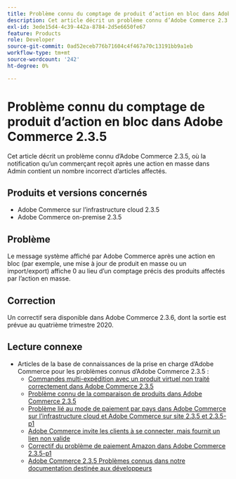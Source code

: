```yaml
---
title: Problème connu du comptage de produit d’action en bloc dans Adobe Commerce 2.3.5
description: Cet article décrit un problème connu d’Adobe Commerce 2.3.5, où la notification qu’un commerçant reçoit après une action en masse dans Admin contient un nombre incorrect d’articles affectés.
exl-id: 3ede15d4-4c39-442a-8784-2d5e6650fe67
feature: Products
role: Developer
source-git-commit: 0ad52eceb776b71604c4f467a70c13191bb9a1eb
workflow-type: tm+mt
source-wordcount: '242'
ht-degree: 0%

---
```


# Problème connu du comptage de produit d’action en bloc dans Adobe Commerce 2.3.5

Cet article décrit un problème connu d’Adobe Commerce 2.3.5, où la notification qu’un commerçant reçoit après une action en masse dans Admin contient un nombre incorrect d’articles affectés.

## Produits et versions concernés

* Adobe Commerce sur l’infrastructure cloud 2.3.5
* Adobe Commerce on-premise 2.3.5

## Problème

Le message système affiché par Adobe Commerce après une action en bloc (par exemple, une mise à jour de produit en masse ou un import/export) affiche 0 au lieu d’un comptage précis des produits affectés par l’action en masse.

## Correction

Un correctif sera disponible dans Adobe Commerce 2.3.6, dont la sortie est prévue au quatrième trimestre 2020.

## Lecture connexe

* Articles de la base de connaissances de la prise en charge d’Adobe Commerce pour les problèmes connus d’Adobe Commerce 2.3.5 :
   * [Commandes multi-expédition avec un produit virtuel non traité correctement dans Adobe Commerce 2.3.5](/help/troubleshooting/miscellaneous/magento-2-3-5-known-issue-virtual-product-multi-ship-orders.md)
   * [Problème connu de la comparaison de produits dans Adobe Commerce 2.3.5](/help/troubleshooting/storefront/product-comparison-known-issue-in-magento-2-3-5.md)
   * [Problème lié au mode de paiement par pays dans Adobe Commerce sur l’infrastructure cloud et Adobe Commerce sur site 2.3.5 et 2.3.5-p1](/help/troubleshooting/known-issues-patches-attached/magento-2-3-5-2-3-5-p1-patch-country-payment-issue.md)
   * [Adobe Commerce invite les clients à se connecter, mais fournit un lien non valide](/help/troubleshooting/known-issues-patches-attached/magento-prompts-customers-log-in-invalid-link.md)
   * [Correctif du problème de paiement Amazon dans Adobe Commerce 2.3.5-p1](/help/troubleshooting/payments/patch-for-amazon-pay-checkout-issue-in-magento-2-3-5-p1.md)
   * [Adobe Commerce 2.3.5 Problèmes connus dans notre documentation destinée aux développeurs](https://devdocs.magento.com/guides/v2.3/release-notes/release-notes-2-3-5-commerce.html#known-issues)
